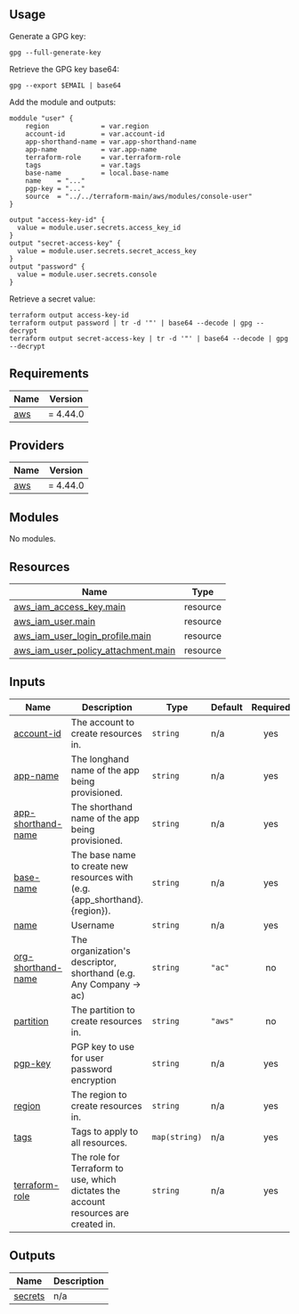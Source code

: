 ## Usage

Generate a GPG key:
```
gpg --full-generate-key
```

Retrieve the GPG key base64:
```
gpg --export $EMAIL | base64
```

Add the module and outputs:
```
moddule "user" {
    region             = var.region
    account-id         = var.account-id
    app-shorthand-name = var.app-shorthand-name
    app-name           = var.app-name
    terraform-role     = var.terraform-role
    tags               = var.tags
    base-name          = local.base-name
    name    = "..."
    pgp-key = "..."
    source  = "../../terraform-main/aws/modules/console-user"
}

output "access-key-id" {
  value = module.user.secrets.access_key_id
}
output "secret-access-key" {
  value = module.user.secrets.secret_access_key
}
output "password" {
  value = module.user.secrets.console
}
```

Retrieve a secret value:
```
terraform output access-key-id
terraform output password | tr -d '"' | base64 --decode | gpg --decrypt
terraform output secret-access-key | tr -d '"' | base64 --decode | gpg --decrypt
```

## Requirements

| Name | Version |
|------|---------|
| <a name="requirement_aws"></a> [aws](#requirement\_aws) | = 4.44.0 |

## Providers

| Name | Version |
|------|---------|
| <a name="provider_aws"></a> [aws](#provider\_aws) | = 4.44.0 |

## Modules

No modules.

## Resources

| Name | Type |
|------|------|
| [aws_iam_access_key.main](https://registry.terraform.io/providers/hashicorp/aws/4.44.0/docs/resources/iam_access_key) | resource |
| [aws_iam_user.main](https://registry.terraform.io/providers/hashicorp/aws/4.44.0/docs/resources/iam_user) | resource |
| [aws_iam_user_login_profile.main](https://registry.terraform.io/providers/hashicorp/aws/4.44.0/docs/resources/iam_user_login_profile) | resource |
| [aws_iam_user_policy_attachment.main](https://registry.terraform.io/providers/hashicorp/aws/4.44.0/docs/resources/iam_user_policy_attachment) | resource |

## Inputs

| Name | Description | Type | Default | Required |
|------|-------------|------|---------|:--------:|
| <a name="input_account-id"></a> [account-id](#input\_account-id) | The account to create resources in. | `string` | n/a | yes |
| <a name="input_app-name"></a> [app-name](#input\_app-name) | The longhand name of the app being provisioned. | `string` | n/a | yes |
| <a name="input_app-shorthand-name"></a> [app-shorthand-name](#input\_app-shorthand-name) | The shorthand name of the app being provisioned. | `string` | n/a | yes |
| <a name="input_base-name"></a> [base-name](#input\_base-name) | The base name to create new resources with (e.g. {app\_shorthand}.{region}). | `string` | n/a | yes |
| <a name="input_name"></a> [name](#input\_name) | Username | `string` | n/a | yes |
| <a name="input_org-shorthand-name"></a> [org-shorthand-name](#input\_org-shorthand-name) | The organization's descriptor, shorthand (e.g. Any Company -> ac) | `string` | `"ac"` | no |
| <a name="input_partition"></a> [partition](#input\_partition) | The partition to create resources in. | `string` | `"aws"` | no |
| <a name="input_pgp-key"></a> [pgp-key](#input\_pgp-key) | PGP key to use for user password encryption | `string` | n/a | yes |
| <a name="input_region"></a> [region](#input\_region) | The region to create resources in. | `string` | n/a | yes |
| <a name="input_tags"></a> [tags](#input\_tags) | Tags to apply to all resources. | `map(string)` | n/a | yes |
| <a name="input_terraform-role"></a> [terraform-role](#input\_terraform-role) | The role for Terraform to use, which dictates the account resources are created in. | `string` | n/a | yes |

## Outputs

| Name | Description |
|------|-------------|
| <a name="output_secrets"></a> [secrets](#output\_secrets) | n/a |
